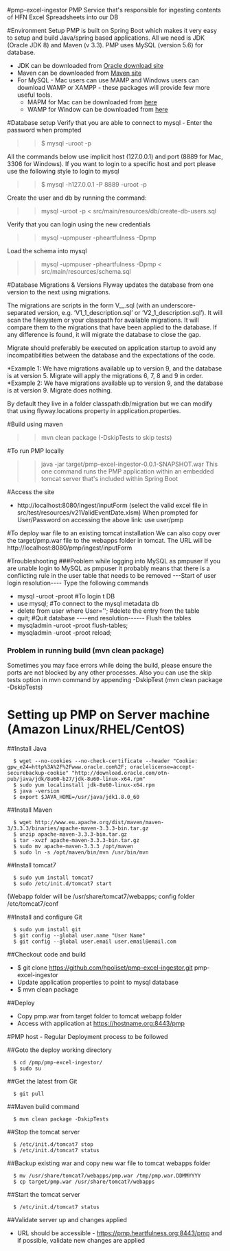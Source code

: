 #pmp-excel-ingestor
PMP Service that's responsible for ingesting contents of HFN Excel Spreadsheets into our DB

#Environment Setup
PMP is built on Spring Boot which makes it very easy to setup and build Java/spring based applications. All we need is JDK (Oracle JDK 8) and Maven (v 3.3). PMP uses MySQL (version 5.6) for database.

 * JDK can be downloaded from [Oracle download site](http://www.oracle.com/technetwork/java/javase/downloads/index.html)
 * Maven can be downloaded from [Maven site](https://maven.apache.org/download.html)
 * For MySQL - Mac users can use MAMP and Windows users can download WAMP or XAMPP - these packages will provide few more useful tools.
   * MAPM for Mac can be downloaded from [here](https://www.mamp.info/en/downloads/) 
   * WAMP for Window can be downloaded from [here](http://www.wampserver.com/en/#download-wrapper) 

#Database setup
Verify that you are able to connect to mysql - Enter the password when prompted
 >> $ mysql -uroot -p

All the commands below use implicit host (127.0.0.1) and port (8889 for Mac, 3306 for Windows).
If you want to login to a specific host and port please use the following style to login to mysql
 >> $ mysql -h127.0.0.1 -P 8889 -uroot -p

Create the user and db by running the command:
  >> mysql -uroot -p < src/main/resources/db/create-db-users.sql

Verify that you can login using the new credentials
  >> mysql -upmpuser -pheartfulness -Dpmp

Load the schema into mysql
  >> mysql -upmpuser -pheartfulness -Dpmp < src/main/resources/schema.sql
  
#Database Migrations & Versions
Flyway updates the database from one version to the next using migrations.

The migrations are scripts in the form V<VERSION>__<NAME>.sql (with <VERSION> an underscore-separated version, e.g. ‘V1_1_description.sql’ or ‘V2_1_description.sql’).
It will scan the filesystem or your classpath for available migrations. It will compare them to the migrations that have been applied to the database. If any difference is found, it will migrate the database to close the gap.

Migrate should preferably be executed on application startup to avoid any incompatibilities between the database and the expectations of the code.

  *Example 1: We have migrations available up to version 9, and the database is at version 5.
     Migrate will apply the migrations 6, 7, 8 and 9 in order.
  *Example 2: We have migrations available up to version 9, and the database is at version 9.
     Migrate does nothing.

By default they live in a folder classpath:db/migration but we can modify that using flyway.locations property in application.properties.  

#Build using maven
 >>  mvn clean package (-DskipTests to skip tests)

#To run PMP locally
 >> java -jar target/pmp-excel-ingestor-0.0.1-SNAPSHOT.war
This one command runs the PMP application within an embedded tomcat server that's included within Spring Boot

#Access the site
 * http://localhost:8080/ingest/inputForm (select the valid excel file in src/test/resources/v21ValidEventDate.xlsm)
When prompted for User/Password on accessing the above link: use user/pmp

#To deploy war file to an existing tomcat installation
We can also copy over the target/pmp.war file to the webapps folder in tomcat. The URL will be http://localhost:8080/pmp/ingest/inputForm 

#Troubleshooting
###Problem while logging into MySQL as pmpuser 
If you are unable login to MySQL as pmpuser it probably means that there is a conflicting rule in the user table that needs to be removed
---Start of user login resolution----
Type the following commands
*  mysql -uroot -proot #To login t DB
*  use mysql; #To connect to the mysql metadata db
*  delete from user where User=''; #delete the entry from the table
*  quit; #Quit database
----end resolution------
Flush the tables
*  mysqladmin -uroot -proot flush-tables;
*  mysqladmin -uroot -proot reload;

### Problem in running build (mvn clean package) 
Sometimes you may face errors while doing the build, please ensure the ports are not blocked by any other processes. Also you can use the skip tests option in mvn command by appending -DskipTest (mvn clean package -DskipTests)

# Setting up PMP on Server machine (Amazon Linux/RHEL/CentOS)
##Install Java

```
  $ wget --no-cookies --no-check-certificate --header "Cookie: gpw_e24=http%3A%2F%2Fwww.oracle.com%2F; oraclelicense=accept-securebackup-cookie" "http://download.oracle.com/otn-pub/java/jdk/8u60-b27/jdk-8u60-linux-x64.rpm"
  $ sudo yum localinstall jdk-8u60-linux-x64.rpm 
  $ java -version
  $ export $JAVA_HOME=/usr/java/jdk1.8.0_60
```
##Install Maven
```
  $ wget http://www.eu.apache.org/dist/maven/maven-3/3.3.3/binaries/apache-maven-3.3.3-bin.tar.gz
  $ unzip apache-maven-3.3.3-bin.tar.gz 
  $ tar -xvzf apache-maven-3.3.3-bin.tar.gz 
  $ sudo mv apache-maven-3.3.3 /opt/maven
  $ sudo ln -s /opt/maven/bin/mvn /usr/bin/mvn
```

##Install tomcat7
```
  $ sudo yum install tomcat7
  $ sudo /etc/init.d/tomcat7 start 
```
  (Webapp folder will be /usr/share/tomcat7/webapps; config folder /etc/tomcat7/conf

##Install and configure Git
```
  $ sudo yum install git
  $ git config --global user.name "User Name"
  $ git config --global user.email user.email@email.com
```
  
##Checkout code and build
  * $ git clone https://github.com/hpoliset/pmp-excel-ingestor.git pmp-excel-ingestor
  * Update application properties to point to mysql database 
  * $ mvn clean package
  
##Deploy
  *  Copy pmp.war from target folder to tomcat webapp folder
  *  Access with application at https://hostname.org:8443/pmp

#PMP host - Regular Deployment process to be followed 

##Goto the deploy working directory
```
  $ cd /pmp/pmp-excel-ingestor/
  $ sudo su
```
  
##Get the latest from Git
```
  $ git pull
```
  
##Maven build command
```
  $ mvn clean package -DskipTests
```

##Stop the tomcat server
```
  $ /etc/init.d/tomcat7 stop
  $ /etc/init.d/tomcat7 status
```

##Backup existing war and copy new war file to tomcat webapps folder 
```
  $ mv /usr/share/tomcat7/webapps/pmp.war /tmp/pmp.war.DDMMYYYY
  $ cp target/pmp.war /usr/share/tomcat7/webapps
```

##Start the tomcat server
```
  $ /etc/init.d/tomcat7 status
```
  
##Validate server up and changes applied 
* URL should be accessible - https://pmp.heartfulness.org:8443/pmp and if possible, validate new changes are applied
